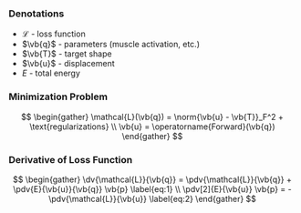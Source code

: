 ### Denotations

- $\mathcal{L}$ - loss function
- $\vb{q}$ - parameters (muscle activation, etc.)
- $\vb{T}$ - target shape
- $\vb{u}$ - displacement
- $E$ - total energy

### Minimization Problem

$$
\begin{gather}
  \mathcal{L}(\vb{q}) = \norm{\vb{u} - \vb{T}}_F^2 + \text{regularizations} \\
  \vb{u} = \operatorname{Forward}(\vb{q})
\end{gather}
$$

### Derivative of Loss Function

$$
\begin{gather}
  \dv{\mathcal{L}}{\vb{q}} = \pdv{\mathcal{L}}{\vb{q}} + \pdv{E}{\vb{u}}{\vb{q}} \vb{p} \label{eq:1} \\
  \pdv[2]{E}{\vb{u}} \vb{p} = - \pdv{\mathcal{L}}{\vb{u}} \label{eq:2}
\end{gather}
$$
